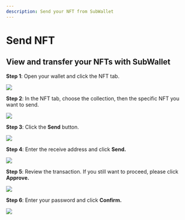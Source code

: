 ```yaml
---
description: Send your NFT from SubWallet
---
```


# Send NFT

## **View and transfer your NFTs with SubWallet**

**Step 1**: Open your wallet and click the NFT tab.

![](<../../.gitbook/assets/image (8) (1) (1).png>)

**Step 2**: In the NFT tab, choose the collection, then the specific NFT you want to send.

![](<../../.gitbook/assets/image (1) (2).png>)

**Step 3**: Click the **Send** button.

![](<../../.gitbook/assets/image (47).png>)

**Step 4**: Enter the receive address and click **Send.**

![](<../../.gitbook/assets/image (53).png>)

**Step 5**: Review the transaction. If you still want to proceed, please click **Approve.**

![](<../../.gitbook/assets/image (52).png>)

**Step 6**: Enter your password and click **Confirm.**

![](<../../.gitbook/assets/image (35).png>)
